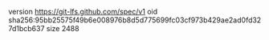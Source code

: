 version https://git-lfs.github.com/spec/v1
oid sha256:95bb25575f49b6e008976b8d5d775699fc03cf973b429ae2ad0fd327d1bcb637
size 2488
